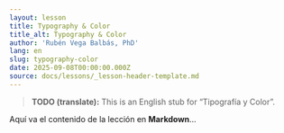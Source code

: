 ```yaml
---
layout: lesson
title: Typography & Color
title_alt: Typography & Color
author: 'Rubén Vega Balbás, PhD'
lang: en
slug: typography-color
date: 2025-09-08T00:00:00.000Z
source: docs/lessons/_lesson-header-template.md
---
```

> **TODO (translate):** This is an English stub for “Tipografía y Color”.


Aquí va el contenido de la lección en **Markdown**…